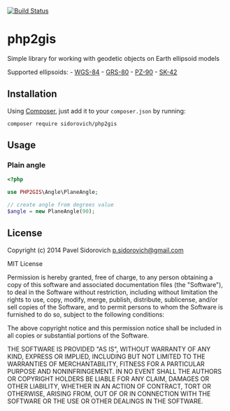 [![Build Status](https://travis-ci.org/sidorovich/php2gis.svg?branch=plane-angle)](https://travis-ci.org/sidorovich/php2gis)

php2gis
=======

Simple library for working with geodetic objects on Earth ellipsoid models

Supported ellipsoids:
    - [WGS-84](https://en.wikipedia.org/wiki/World_Geodetic_System)
    - [GRS-80](https://en.wikipedia.org/wiki/World_Geodetic_System)
    - [PZ-90](https://ru.wikipedia.org/wiki/%D0%9F%D0%97-90)
    - [SK-42](https://en.wikipedia.org/wiki/SK-42_reference_system)
    
## Installation
    
Using [Composer](https://getcomposer.org), just add it to your `composer.json` by running:

```
composer require sidorovich/php2gis
```

## Usage

### Plain angle

```php
<?php

use PHP2GIS\Angle\PlaneAngle;

// create angle from degrees value
$angle = new PlaneAngle(90);

```

## License

Copyright (c) 2014 Pavel Sidorovich <p.sidorovich@gmail.com>

MIT License

Permission is hereby granted, free of charge, to any person obtaining
a copy of this software and associated documentation files (the
"Software"), to deal in the Software without restriction, including
without limitation the rights to use, copy, modify, merge, publish,
distribute, sublicense, and/or sell copies of the Software, and to
permit persons to whom the Software is furnished to do so, subject to
the following conditions:

The above copyright notice and this permission notice shall be
included in all copies or substantial portions of the Software.

THE SOFTWARE IS PROVIDED "AS IS", WITHOUT WARRANTY OF ANY KIND,
EXPRESS OR IMPLIED, INCLUDING BUT NOT LIMITED TO THE WARRANTIES OF
MERCHANTABILITY, FITNESS FOR A PARTICULAR PURPOSE AND
NONINFRINGEMENT. IN NO EVENT SHALL THE AUTHORS OR COPYRIGHT HOLDERS BE
LIABLE FOR ANY CLAIM, DAMAGES OR OTHER LIABILITY, WHETHER IN AN ACTION
OF CONTRACT, TORT OR OTHERWISE, ARISING FROM, OUT OF OR IN CONNECTION
WITH THE SOFTWARE OR THE USE OR OTHER DEALINGS IN THE SOFTWARE.
